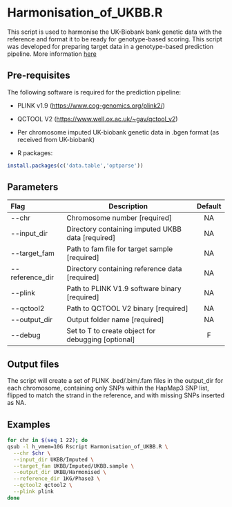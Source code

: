 # Harmonisation_of_UKBB.R

This script is used to harmonise the UK-Biobank bank genetic data with the reference and format it to be ready for genotype-based scoring. This script was developed for preparing target data in a genotype-based prediction pipeline. More information [here](https://opain.github.io/GenoPred/Pipeline_prep.html) 

## Pre-requisites
The following software is required for the prediction pipeline:

* PLINK v1.9 (https://www.cog-genomics.org/plink2/)

* QCTOOL V2 (https://www.well.ox.ac.uk/~gav/qctool_v2)

* Per chromosome imputed UK-biobank genetic data in .bgen format (as received from UK-biobank)

* R packages:
```R
install.packages(c('data.table','optparse'))
```

## Parameters
| Flag     | Description                                                  | Default |
| :------- | ------------------------------------------------------------ | :-----: |
| --chr | Chromosome number [required] | NA |
| --input_dir | Directory containing imputed UKBB data [required] | NA |
| --target_fam | Path to fam file for target sample [required] | NA |
| --reference_dir | Directory containing reference data [required] | NA |
| --plink | Path to PLINK V1.9 software binary [required] | NA |
| --qctool2 | Path to QCTOOL V2 binary [required] | NA |
| --output_dir | Output folder name [required] | NA |
| --debug | Set to T to create object for debugging [optional] | F |

## Output files

The script will create a set of PLINK .bed/.bim/.fam files in the output_dir for each chromosome, containing only SNPs within the HapMap3 SNP list, flipped to match the strand in the reference, and with missing SNPs inserted as NA.

## Examples
```sh
for chr in $(seq 1 22); do
qsub -l h_vmem=10G Rscript Harmonisation_of_UKBB.R \
  --chr $chr \
  --input_dir UKBB/Imputed \
  --target_fam UKBB/Imputed/UKBB.sample \
  --output_dir UKBB/Harmonised \
  --reference_dir 1KG/Phase3 \
  --qctool2 qctool2 \
  --plink plink
done
```
